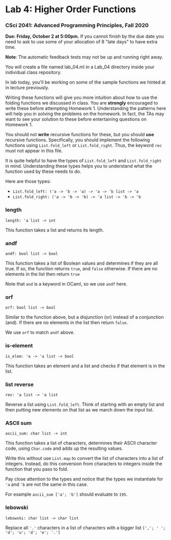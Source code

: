 # Lab 4: Higher Order Functions

### CSci 2041: Advanced Programming Principles, Fall 2020

**Due: Friday, October 2 at 5:00pm.** If you cannot finish by the due date
you need to ask to use some of your allocation of 8 "late days" to
have extra time.

**Note**: The automatic feedback tests may not be up and running right
  away.

You will create a file named lab_04.ml in a Lab_04 directory inside
your individual class repository. 

In lab today, you'll be working on some of the sample functions we
hinted at in lecture previously.

Writing these functions will give you more intuition about how to use
the folding functions we discussed in class.  You are **strongly**
encouraged to write these before attempting Homework 1.  Understanding
the patterns here will help you in solving the problems on the
homework.  In fact, the TAs may want to see your solution to these
before entertaining questions on Homework 1.

You should not **write** recursive functions for these, but you should
**use** recursive functions.  Specifically, you should implement the
following functions using ``List.fold_left`` or ``List.fold_right``.
Thus, the keyword ``rec`` must not appear in this file.

It is quite helpful to have the types of ``List.fold_left`` and
``List.fold_right`` in mind.  Understanding these types helps you to
understand what the function used by these needs to do.

Here are those types:

- ``List.fold_left: ('a -> 'b -> 'a) -> 'a -> 'b list -> 'a``
- ``List.fold_right: ('a -> 'b -> 'b) -> 'a list -> 'b -> 'b``


### length

``length: 'a list -> int``

This function takes a list and returns its length.

### andf

``andf: bool list -> bool``

This function takes a list of Boolean values and determines if they
are all true.  If so, the function returns ``true``, and ``false``
otherwise.  If there are no elements in the list then return ``true``

Note that ``and`` is a keyword in OCaml, so we use ``andf`` here.

### orf

``orf: bool list -> bool``

Similar to the function above, but a disjunction (or) instead of a
conjunction (and).  If there are no elements in the list then return
``false``. 

We use ``orf`` to match ``andf`` above.

### is-element

``is_elem: 'a -> 'a list -> bool``

This function takes an element and a list and checks if that element
is in the list.

### list reverse

``rev: 'a list -> 'a list``

Reverse a list using ``List.fold_left``.  Think of starting with an
empty list and then putting new elements on that list as we march down
the input list.


### ASCII sum

``ascii_sum: char list -> int``

This function takes a list of characters, determines their ASCII
character code, using ``Char.code`` and adds up the resulting values.

Write this without use ``List.map`` to convert the list of characters
into a list of integers.  Instead, do this conversion from characters
to integers inside the function that you pass to fold.

Pay close attention to the types and notice that the types we
instantiate for ``'a`` and ``'b`` are not the same in this case.

For example ``ascii_sum ['a'; 'b']`` should evaluate to ``195``.


### lebowski

``lebowski: char list -> char list``

Replace all ``'.'`` characters in a list of characters with
a bigger list ``[','; ' '; 'd'; 'u'; 'd'; 'e'; '.']``
 
 
